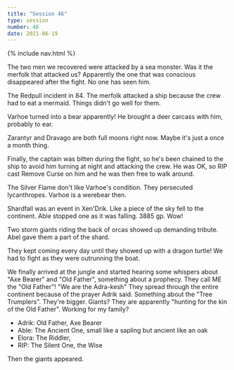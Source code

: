 ```yaml
---
title: "Session 46"
type: session
number: 46
date: 2021-06-19
---
```


{% include nav.html %}

The two men we recovered were attacked by a sea monster. Was it the merfolk that attacked us? Apparently the one that was conscious disappeared after the fight. No one has seen him.

The Redpull incident in 84. The merfolk attacked a ship because the crew had to eat a mermaid. Things didn't go well for them.

Varhoe turned into a bear apparently! He brought a deer carcass with him, probably to ear.

Zarantyr and Dravago are both full moons right now. Maybe it's just a once a month thing.

Finally, the captain was bitten during the fight, so he's been chained to the ship to avoid him turning at night and attacking the crew. He was OK, so RIP cast Remove Curse on him and he was then free to walk around.

The Silver Flame don't like Varhoe's condition. They persecuted lycanthropes. Varhoe is a werebear then.

Shardfall was an event in Xen'Drik. Like a piece of the sky fell to the continent. Able stopped one as it was falling. 3885 gp. Wow!

Two storm giants riding the back of orcas showed up demanding tribute. Abel gave them a part of the shard.

They kept coming every day until they showed up with a dragon turtle! We had to fight as they were outrunning the boat.

We finally arrived at the jungle and started hearing some whispers about "Axe Bearer" and "Old Father", something about a prophecy. They call ME the "Old Father"!
"We are the Adra-kesh" They spread through the entire continent because of the prayer Adrik said. Something about the "Tree Trumplers". They're bigger. Giants? They are apparently "hunting for the kin of the Old Father". Working for my family?

- Adrik: Old Father, Axe Bearer
- Able: The Ancient One, small like a sapling but ancient like an oak
- Elora: The Riddler, 
- RIP: The Silent One, the Wise

Then the giants appeared.